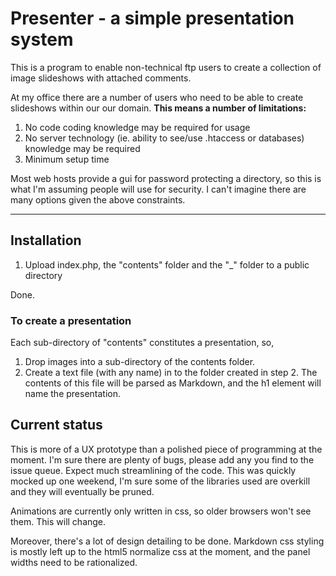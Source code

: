 # Presenter - a simple presentation system

This is a program to enable non-technical ftp users to create a collection of image slideshows with attached comments.

At my office there are a number of users who need to be able to create slideshows within our our domain. **This means a number of limitations:**

1. No code coding knowledge may be required for usage
2. No server technology (ie. ability to see/use .htaccess or databases) knowledge may be required
3. Minimum setup time

Most web hosts provide a gui for password protecting a directory, so this is what I'm assuming people will use for security. I can't imagine there are many options given the above constraints.

- - -

## Installation

1. Upload index.php, the "contents" folder and the "_" folder to a public directory

Done.

### To create a presentation
Each sub-directory of "contents" constitutes a presentation, so,

1. Drop images into a sub-directory of the contents folder.
2. Create a text file (with any name) in to the folder created in step 2. The contents of this file will be parsed as Markdown, and the h1 element will name the presentation.


## Current status
This is more of a UX prototype than a polished piece of programming at the moment. I'm sure there are plenty of bugs, please add any you find to the issue queue. Expect much streamlining of the code. This was quickly mocked up one weekend, I'm sure some of the libraries used are overkill and they will eventually be pruned.

Animations are currently only written in css, so older browsers won't see them. This will change.

Moreover, there's a lot of design detailing to be done. Markdown css styling is mostly left up to the html5 normalize css at the moment, and the panel widths need to be rationalized.